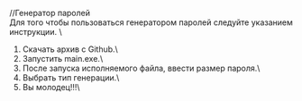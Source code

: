 //Генератор паролей\
Для того чтобы пользоваться генератором паролей следуйте указанием инструкции. \
1) Скачать архив с Github.\
2) Запустить main.exe.\
3) После запуска исполняемого файла, ввести размер пароля.\
4) Выбрать тип генерации.\
5) Вы молодец!!!\